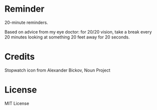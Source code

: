 Reminder
========

20-minute reminders.

Based on advice from my eye doctor: for 20/20 vision, take a break every 20 minutes looking at something 20 feet away for 20 seconds.


Credits
=======
Stopwatch icon from Alexander Bickov, Noun Project


License
=======
MIT License
